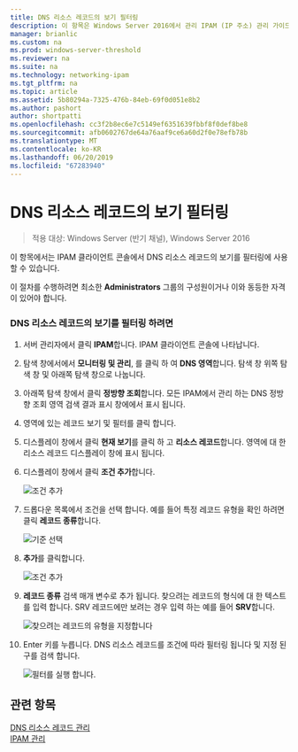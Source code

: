 ```yaml
---
title: DNS 리소스 레코드의 보기 필터링
description: 이 항목은 Windows Server 2016에서 관리 IPAM (IP 주소) 관리 가이드의 일부입니다.
manager: brianlic
ms.custom: na
ms.prod: windows-server-threshold
ms.reviewer: na
ms.suite: na
ms.technology: networking-ipam
ms.tgt_pltfrm: na
ms.topic: article
ms.assetid: 5b80294a-7325-476b-84eb-69f0d051e8b2
ms.author: pashort
author: shortpatti
ms.openlocfilehash: cc3f2b8ec6e7c5149ef6351639fbbf8f0def8be8
ms.sourcegitcommit: afb0602767de64a76aaf9ce6a60d2f0e78efb78b
ms.translationtype: MT
ms.contentlocale: ko-KR
ms.lasthandoff: 06/20/2019
ms.locfileid: "67283940"
---
```

# <a name="filter-the-view-of-dns-resource-records"></a>DNS 리소스 레코드의 보기 필터링

>적용 대상: Windows Server (반기 채널), Windows Server 2016

이 항목에서는 IPAM 클라이언트 콘솔에서 DNS 리소스 레코드의 보기를 필터링에 사용할 수 있습니다.  
  
이 절차를 수행하려면 최소한 **Administrators** 그룹의 구성원이거나 이와 동등한 자격이 있어야 합니다.  
  
### <a name="to-filter-the-view-of-dns-resource-records"></a>DNS 리소스 레코드의 보기를 필터링 하려면  
  
1.  서버 관리자에서 클릭  **IPAM**합니다. IPAM 클라이언트 콘솔에 나타납니다.  
  
2.  탐색 창에서에서 **모니터링 및 관리**, 를 클릭 하 여 **DNS 영역**합니다.  탐색 창 위쪽 탐색 창 및 아래쪽 탐색 창으로 나눕니다.  
  
3.  아래쪽 탐색 창에서 클릭 **정방향 조회**합니다. 모든 IPAM에서 관리 하는 DNS 정방향 조회 영역 검색 결과 표시 창에에서 표시 됩니다.  
  
4.  영역에 있는 레코드 보기 및 필터를 클릭 합니다.  
  
5.  디스플레이 창에서 클릭 **현재 보기**를 클릭 하 고 **리소스 레코드**합니다. 영역에 대 한 리소스 레코드 디스플레이 창에 표시 됩니다.  
  
6.  디스플레이 창에서 클릭 **조건 추가**합니다.  
  
    ![조건 추가](../../media/Filter-the-View-of-DNS-Resource-Records/ipam_FilterRR_01.jpg)  
  
7.  드롭다운 목록에서 조건을 선택 합니다. 예를 들어 특정 레코드 유형을 확인 하려면 클릭 **레코드 종류**합니다.  
  
    ![기준 선택](../../media/Filter-the-View-of-DNS-Resource-Records/ipam_FilterRR_02.jpg)  
  
8.  **추가**를 클릭합니다.  
  
    ![조건 추가](../../media/Filter-the-View-of-DNS-Resource-Records/ipam_FilterRR_03.jpg)  
  
9. **레코드 종류** 검색 매개 변수로 추가 됩니다. 찾으려는 레코드의 형식에 대 한 텍스트를 입력 합니다. SRV 레코드에만 보려는 경우 입력 하는 예를 들어 **SRV**합니다.  
  
    ![찾으려는 레코드의 유형을 지정합니다](../../media/Filter-the-View-of-DNS-Resource-Records/ipam_FilterRR_04.jpg)  
  
10. Enter 키를 누릅니다. DNS 리소스 레코드를 조건에 따라 필터링 됩니다 및 지정 된 구를 검색 합니다.  
  
    ![필터를 실행 합니다.](../../media/Filter-the-View-of-DNS-Resource-Records/ipam_FilterRR_05.jpg)  
  
## <a name="see-also"></a>관련 항목  
[DNS 리소스 레코드 관리](DNS-Resource-Record-Management.md)  
[IPAM 관리](Manage-IPAM.md)  
  


